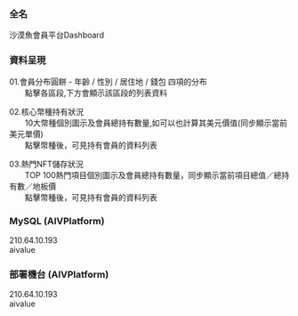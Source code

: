 ### 全名

沙漠魚會員平台Dashboard

### 資料呈現

01.會員分布圓餅  - 年齡 / 性別 / 居住地 / 錢包 四項的分布 <br/>
　　點擊各區段,下方會顯示該區段的列表資料 <br/>

02.核心幣種持有狀況 <br/>
　　10大幣種個別圖示及會員總持有數量,如可以也計算其美元價值(同步顯示當前美元單價) <br/>
　　點擊幣種後，可見持有會員的資料列表 <br/>

03.熱門NFT儲存狀況 <br/>
　　TOP 100熱門項目個別圖示及會員總持有數量，同步顯示當前項目總值／總持有數／地板價 <br/>
　　點擊幣種後，可見持有會員的資料列表 <br/>

### MySQL (AIVPlatform) <br/>

210.64.10.193 <br/>
aivalue <br/>

### 部署機台 (AIVPlatform) <br/>

210.64.10.193 <br/>
aivalue <br/>
